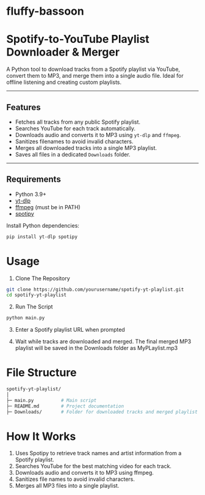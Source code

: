 # fluffy-bassoon
# Spotify-to-YouTube Playlist Downloader & Merger

A Python tool to download tracks from a Spotify playlist via YouTube, convert them to MP3, and merge them into a single audio file. Ideal for offline listening and creating custom playlists.

---

## Features

- Fetches all tracks from any public Spotify playlist.
- Searches YouTube for each track automatically.
- Downloads audio and converts it to MP3 using `yt-dlp` and `ffmpeg`.
- Sanitizes filenames to avoid invalid characters.
- Merges all downloaded tracks into a single MP3 playlist.
- Saves all files in a dedicated `Downloads` folder.

---

## Requirements

- Python 3.9+
- [yt-dlp](https://github.com/yt-dlp/yt-dlp)
- [ffmpeg](https://ffmpeg.org/download.html) (must be in PATH)
- [spotipy](https://spotipy.readthedocs.io/en/2.22.1/)

Install Python dependencies:

```bash
pip install yt-dlp spotipy
```
# Usage

1. Clone The Repository
```bash
git clone https://github.com/yourusername/spotify-yt-playlist.git
cd spotify-yt-playlist
```
2. Run The Script
```bash
python main.py
```
3. Enter a Spotify playlist URL when prompted

4. Wait while tracks are downloaded and merged. The final merged MP3 playlist will be saved in the Downloads folder as MyPLaylist.mp3

# File Structure
```bash
spotify-yt-playlist/
│
├─ main.py          # Main script
├─ README.md        # Project documentation
├─ Downloads/       # Folder for downloaded tracks and merged playlist
```

# How It Works
1. Uses Spotipy to retrieve track names and artist information from a Spotify playlist.
2. Searches YouTube for the best matching video for each track.
3. Downloads audio and converts it to MP3 using ffmpeg.
4. Sanitizes file names to avoid invalid characters.
5. Merges all MP3 files into a single playlist.




#
